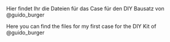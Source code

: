 Hier findet Ihr die Dateien für das Case für den DIY Bausatz von @guido_burger

Here you can find the files for my first case for the DIY Kit of @guido_burger
